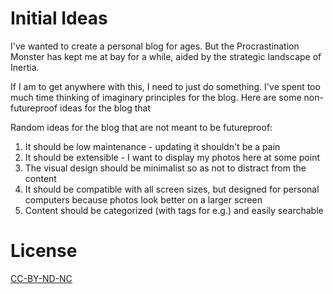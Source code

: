 # Initial Ideas

I've wanted to create a personal blog for ages. But the Procrastination Monster has kept me at bay for a while, aided by the strategic landscape of Inertia.

If I am to get anywhere with this, I need to just do something. I've spent too much time thinking of imaginary principles for the blog. Here are some non-futureproof ideas for the blog that 

Random ideas for the blog that are not meant to be futureproof:
1. It should be low maintenance - updating it shouldn't be a pain
2. It should be extensible - I want to display my photos here at some point
3. The visual design should be minimalist so as not to distract from the content
4. It should be compatible with all screen sizes, but designed for personal computers because photos look better on a larger screen
5. Content should be categorized (with tags for e.g.) and easily searchable

# License
[CC-BY-ND-NC](https://creativecommons.org/licenses/by-nc-nd/4.0/deed.en)